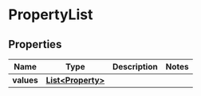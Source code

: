 

# PropertyList


## Properties

| Name | Type | Description | Notes |
|------------ | ------------- | ------------- | -------------|
|**values** | [**List&lt;Property&gt;**](Property.md) |  |  |



